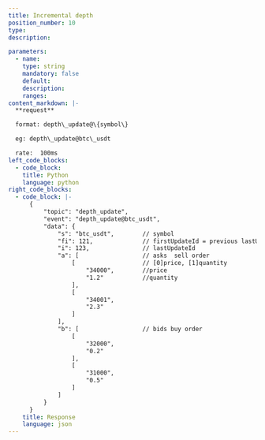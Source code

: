 ```yaml
---
title: Incremental depth
position_number: 10
type:
description:

parameters:
  - name:
    type: string
    mandatory: false
    default:
    description:
    ranges:
content_markdown: |-
  **request**

  format: depth\_update@\{symbol\}

  eg: depth\_update@btc\_usdt

  rate:  100ms
left_code_blocks:
  - code_block:
    title: Python
    language: python
right_code_blocks:
  - code_block: |-
      {
          "topic": "depth_update", 
          "event": "depth_update@btc_usdt", 
          "data": {
              "s": "btc_usdt",        // symbol
              "fi": 121,              // firstUpdateId = previous lastUpdateId + 1
              "i": 123,               // lastUpdateId
              "a": [                  // asks  sell order
                  [                   // [0]price, [1]quantity
                      "34000",        //price
                      "1.2"           //quantity
                  ], 
                  [
                      "34001", 
                      "2.3"
                  ]
              ], 
              "b": [                  // bids buy order
                  [
                      "32000", 
                      "0.2"
                  ], 
                  [
                      "31000", 
                      "0.5"
                  ]
              ]
          }
      }
    title: Response
    language: json
---
```

